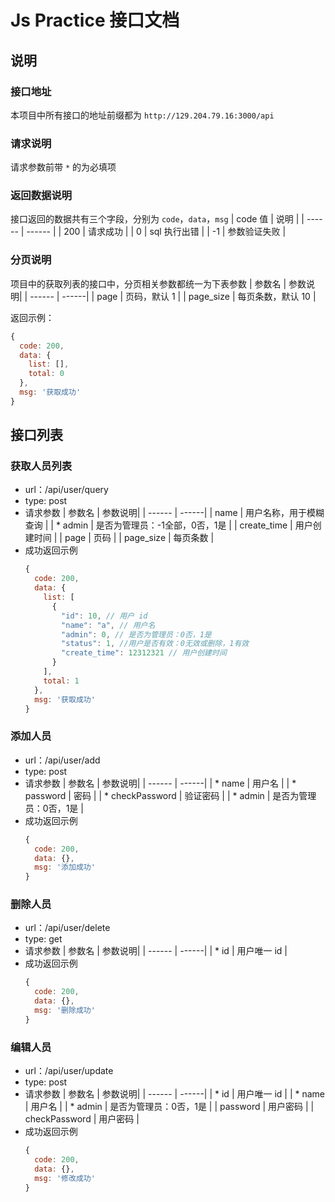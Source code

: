 # **Js Practice 接口文档**
## **说明**
### **接口地址**
本项目中所有接口的地址前缀都为 `http://129.204.79.16:3000/api`
### **请求说明**
请求参数前带 `*` 的为必填项
### **返回数据说明**
接口返回的数据共有三个字段，分别为 `code`，`data`，`msg`
| code 值 | 说明 |
| ------ | ------ |
| 200 | 请求成功 |
| 0 | sql 执行出错 |
| -1 | 参数验证失败 |
### **分页说明**
项目中的获取列表的接口中，分页相关参数都统一为下表参数
  | 参数名 | 参数说明|
  | ------ | ------|
  | page | 页码，默认 1 |
  | page_size | 每页条数，默认 10 |

返回示例：
``` js
{
  code: 200,
  data: {
    list: [],
    total: 0
  },
  msg: '获取成功'
}
```
## **接口列表**
### **获取人员列表**
* url：/api/user/query
* type: post
* 请求参数
  | 参数名 | 参数说明|
  | ------ | ------|
  | name | 用户名称，用于模糊查询 |
  | * admin | 是否为管理员：-1全部，0否，1是 |
  | create_time | 用户创建时间 |
  | page | 页码 |
  | page_size | 每页条数 |
* 成功返回示例
  ```js
  {
    code: 200,
    data: {
      list: [
        {
          "id": 10, // 用户 id
          "name": "a", // 用户名
          "admin": 0, // 是否为管理员：0否，1是
          "status": 1, //用户是否有效：0无效或删除，1有效
          "create_time": 12312321 // 用户创建时间
        }
      ],
      total: 1
    },
    msg: '获取成功'
  }
  ```
### **添加人员**
* url：/api/user/add
* type: post
* 请求参数
  | 参数名 | 参数说明|
  | ------ | ------|
  | * name | 用户名 |
  | * password | 密码 |
  | * checkPassword | 验证密码 |
  | * admin | 是否为管理员：0否，1是 |
* 成功返回示例
  ```js
  {
    code: 200,
    data: {},
    msg: '添加成功'
  }
  ```
### **删除人员**
* url：/api/user/delete
* type: get
* 请求参数
  | 参数名 | 参数说明|
  | ------ | ------|
  | * id | 用户唯一 id |
* 成功返回示例
  ```js
  {
    code: 200,
    data: {},
    msg: '删除成功'
  }
  ```
### **编辑人员**
* url：/api/user/update
* type: post
* 请求参数
  | 参数名 | 参数说明|
  | ------ | ------|
  | * id | 用户唯一 id |
  | * name | 用户名 |
  | * admin | 是否为管理员：0否，1是 |
  | password | 用户密码 |
  | checkPassword | 用户密码 |
* 成功返回示例
  ```js
  {
    code: 200,
    data: {},
    msg: '修改成功'
  }
  ```